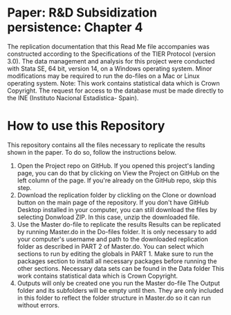 # Paper: R&D Subsidization persistence: Chapter 4

The replication documentation that this Read Me file accompanies was constructed according to the Specifications of the TIER Protocol (version 3.0). The data management and analysis for this project were conducted with Stata SE, 64 bit, version 14, on a Windows operating system. Minor modifications may be required to run the do-files on a Mac or Linux operating system.
Note: This work contains statistical data which is Crown Copyright. The request for access to the database must be made directly to the INE (Instituto Nacional Estadística- Spain).

# How to use this Repository

This repository contains all the files necessary to replicate the results shown in the paper. To do so, follow the instructions below.
1. Open the Project repo on GitHub. If you opened this project's landing page, you can do that by clicking on View the Project on GitHub on the left column of the page. If you're already on the GitHub repo, skip this step.
2. Download the replication folder by clickling on the Clone or download button on the main page of the repository. If you don't have GitHub Desktop installed in your computer, you can still download the files by selecting Donwload ZIP. In this case, unzip the downloaded file.
3. Use the Master do-file to replicate the results Results can be replicated by running Master.do in the Do-files folder. It is only necessary to add your computer's username and path to the downloaded replication folder as described in PART 2 of Master.do. You can select which sections to run by editing the globals in PART 1. Make sure to run the packages section to install all necessary packages before running the other sections.
Necessary data sets can be found in the Data folder This work contains statistical data which is Crown Copyright.
4. Outputs will only be created one you run the Master do-file The Output folder and its subfolders will be empty until then. They are only included in this folder to reflect the folder structure in Master.do so it can run without errors.
